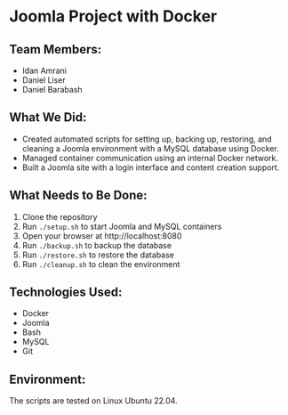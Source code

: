 # Joomla Project with Docker

## Team Members:
- Idan Amrani
- Daniel Liser
- Daniel Barabash

## What We Did:
- Created automated scripts for setting up, backing up, restoring, and cleaning a Joomla environment with a MySQL database using Docker.
- Managed container communication using an internal Docker network.
- Built a Joomla site with a login interface and content creation support.

## What Needs to Be Done:
1. Clone the repository
2. Run `./setup.sh` to start Joomla and MySQL containers
3. Open your browser at http://localhost:8080
4. Run `./backup.sh` to backup the database
5. Run `./restore.sh` to restore the database
6. Run `./cleanup.sh` to clean the environment

## Technologies Used:
- Docker
- Joomla
- Bash
- MySQL
- Git

## Environment:
The scripts are tested on Linux Ubuntu 22.04.
